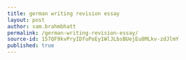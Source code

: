 ```yaml
---
title: german writing revision essay
layout: post
author: sam.brahmbhatt
permalink: /german-writing-revision-essay/
source-id: 157QF9kvPryIDfuPoEy1WlJLbsBUejEu8MLkv-zdJlmY
published: true
---
```

